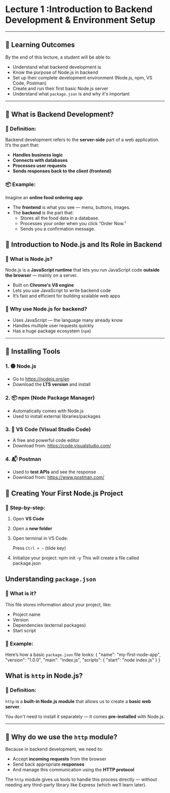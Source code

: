 # Lecture 1 :**Introduction to Backend Development & Environment Setup**

---

## 🎯 **Learning Outcomes**

By the end of this lecture, a student will be able to:

- Understand what backend development is
- Know the purpose of Node.js in backend
- Set up their complete development environment (Node.js, npm, VS Code, Postman)
- Create and run their first basic Node.js server
- Understand what `package.json` is and why it's important

---

## 🔸 **What is Backend Development?**

### 🧠 Definition:

Backend development refers to the **server-side** part of a web application. It’s the part that:

- **Handles business logic**
- **Connects with databases**
- **Processes user requests**
- **Sends responses back to the client (frontend)**

### 📦 Example:

Imagine an **online food ordering app**:

- The **frontend** is what you see — menu, buttons, images.
- The **backend** is the part that:
    - Stores all the food data in a database.
    - Processes your order when you click “Order Now.”
    - Sends you a confirmation message.

## 🔸 **Introduction to Node.js and Its Role in Backend**

### 🚀 What is Node.js?

Node.js is a **JavaScript runtime** that lets you run JavaScript code **outside the browser** — mainly on a server.

- Built on **Chrome's V8 engine**
- Lets you use JavaScript to write backend code
- It’s fast and efficient for building scalable web apps

### 🔧 Why use Node.js for backend?

- Uses JavaScript — the language many already know
- Handles multiple user requests quickly
- Has a huge package ecosystem (`npm`)

---

## 🔸 **Installing Tools**

### 1. 🟢 Node.js

- Go to https://nodejs.org/en
- Download the **LTS version** and install
### 2. 📦 npm (Node Package Manager)

- Automatically comes with Node.js
- Used to install external libraries/packages

### 3. 📝 VS Code (Visual Studio Code)

- A free and powerful code editor
- Download from: https://code.visualstudio.com/
### 4. 📬 Postman

- Used to **test APIs** and see the response
- Download from: https://www.postman.com/


## 🔸 **Creating Your First Node.js Project**

### 👣 Step-by-step:

1. Open **VS Code**
2. Open a **new folder**
3. Open terminal in VS Code:
    
    Press `Ctrl + ~` (tilde key)
    
4. Initialize your project:
npm init -y
This will create a file called package.json 
## **Understanding `package.json`**

### 📘 What is it?

This file stores information about your project, like:

- Project name
- Version
- Dependencies (external packages)
- Start script

### 🧪 Example:

Here’s how a basic `package.json` file looks:
{
  "name": "my-first-node-app",
  "version": "1.0.0",
  "main": "index.js",
  "scripts": {
    "start": "node index.js"
  }
}


## **What is `http` in Node.js?**

### 🧠 Definition:

`http` is a **built-in Node.js module** that allows us to create a **basic web server**.

You don't need to install it separately — it comes **pre-installed** with Node.js.

---

## 🧩 **Why do we use the `http` module?**

Because in backend development, we need to:

- Accept **incoming requests** from the browser
- Send back appropriate **responses**
- And manage this communication using the **HTTP protocol**

The `http` module gives us tools to handle this process directly — without needing any third-party library like Express (which we’ll learn later).